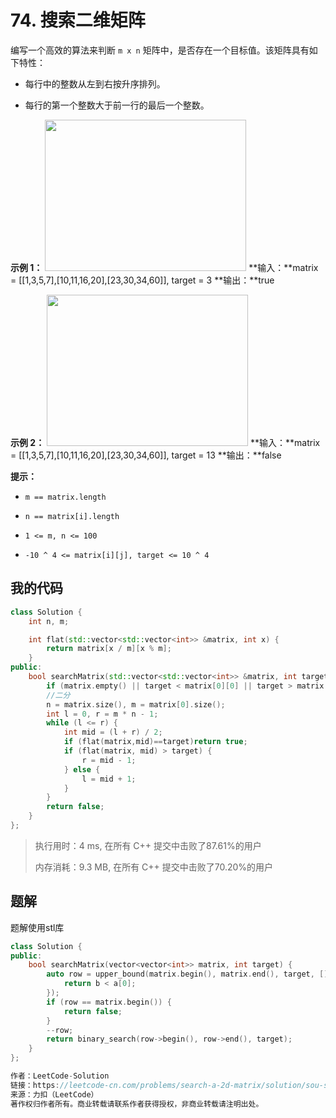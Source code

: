 # 74. 搜索二维矩阵
编写一个高效的算法来判断 `m x n` 矩阵中，是否存在一个目标值。该矩阵具有如下特性：


- 每行中的整数从左到右按升序排列。

- 每行的第一个整数大于前一行的最后一个整数。




**示例 1：**
<img style="width: 322px; height: 242px;" src="https://assets.leetcode.com/uploads/2020/10/05/mat.jpg" alt="">
**输入：**matrix = [[1,3,5,7],[10,11,16,20],[23,30,34,60]], target = 3
**输出：**true


**示例 2：**
<img style="width: 322px; height: 242px;" src="https://assets.leetcode-cn.com/aliyun-lc-upload/uploads/2020/11/25/mat2.jpg" alt="">
**输入：**matrix = [[1,3,5,7],[10,11,16,20],[23,30,34,60]], target = 13
**输出：**false




**提示：**


- `m == matrix.length`

- `n == matrix[i].length`

- `1 <= m, n <= 100`

- `-10 ^ 4 <= matrix[i][j], target <= 10 ^ 4`


## 我的代码
```c++
class Solution {
    int n, m;

    int flat(std::vector<std::vector<int>> &matrix, int x) {
        return matrix[x / m][x % m];
    }
public:
    bool searchMatrix(std::vector<std::vector<int>> &matrix, int target) {
        if (matrix.empty() || target < matrix[0][0] || target > matrix.back().back())return false;
        //二分
        n = matrix.size(), m = matrix[0].size();
        int l = 0, r = m * n - 1;
        while (l <= r) {
            int mid = (l + r) / 2;
            if (flat(matrix,mid)==target)return true;
            if (flat(matrix, mid) > target) {
                r = mid - 1;
            } else {
                l = mid + 1;
            }
        }
        return false;
    }
};
```
> 执行用时：4 ms, 在所有 C++ 提交中击败了87.61%的用户
>
> 内存消耗：9.3 MB, 在所有 C++ 提交中击败了70.20%的用户

## 题解

题解使用stl库

```c++
class Solution {
public:
    bool searchMatrix(vector<vector<int>> matrix, int target) {
        auto row = upper_bound(matrix.begin(), matrix.end(), target, [](const int b, const vector<int> &a) {
            return b < a[0];
        });
        if (row == matrix.begin()) {
            return false;
        }
        --row;
        return binary_search(row->begin(), row->end(), target);
    }
};

作者：LeetCode-Solution
链接：https://leetcode-cn.com/problems/search-a-2d-matrix/solution/sou-suo-er-wei-ju-zhen-by-leetcode-solut-vxui/
来源：力扣（LeetCode）
著作权归作者所有。商业转载请联系作者获得授权，非商业转载请注明出处。
```

